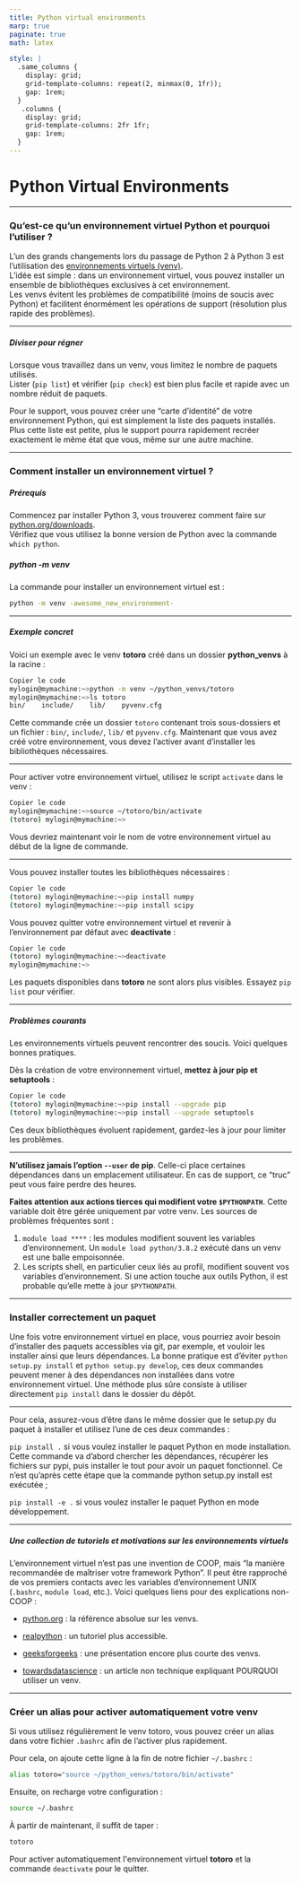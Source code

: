 ```yaml
---
title: Python virtual environments
marp: true
paginate: true
math: latex 

style: |
  .same_columns {
    display: grid;
    grid-template-columns: repeat(2, minmax(0, 1fr));
    gap: 1rem;
  }
   .columns {
    display: grid;
    grid-template-columns: 2fr 1fr; 
    gap: 1rem;
  }
---
```

# **Python Virtual Environments**
---

### Qu’est-ce qu’un environnement virtuel Python et pourquoi l’utiliser ?

L’un des grands changements lors du passage de Python 2 à Python 3 est l’utilisation des [environnements virtuels (venv)](https://docs.python.org/3/tutorial/venv.html).  
L’idée est simple : dans un environnement virtuel, vous pouvez installer un ensemble de bibliothèques exclusives à cet environnement.  
Les venvs évitent les problèmes de compatibilité (moins de soucis avec Python) et facilitent énormément les opérations de support (résolution plus rapide des problèmes).

---

##### Diviser pour régner

Lorsque vous travaillez dans un venv, vous limitez le nombre de paquets utilisés.  
Lister (`pip list`) et vérifier (`pip check`) est bien plus facile et rapide avec un nombre réduit de paquets.

Pour le support, vous pouvez créer une “carte d’identité” de votre environnement Python, qui est simplement la liste des paquets installés. Plus cette liste est petite, plus le support pourra rapidement recréer exactement le même état que vous, même sur une autre machine.

---

### Comment installer un environnement virtuel ?

##### Prérequis

Commencez par installer Python 3, vous trouverez comment faire sur [python.org/downloads](https://www.python.org/downloads/).  
Vérifiez que vous utilisez la bonne version de Python avec la commande `which python`.

##### python -m venv

La commande pour installer un environnement virtuel est :

```bash
python -m venv -awesome_new_environement-
```

---

##### Exemple concret

Voici un exemple avec le venv **totoro** créé dans un dossier **python_venvs** à la racine :

```bash
Copier le code
mylogin@mymachine:~>python -m venv ~/python_venvs/totoro
mylogin@mymachine:~>ls totoro
bin/    include/    lib/    pyvenv.cfg
```

Cette commande crée un dossier `totoro` contenant trois sous-dossiers et un fichier : `bin/`, `include/`, `lib/` et `pyvenv.cfg`.
Maintenant que vous avez créé votre environnement, vous devez l’activer avant d’installer les bibliothèques nécessaires.

---

Pour activer votre environnement virtuel, utilisez le script `activate` dans le venv :

```bash
Copier le code
mylogin@mymachine:~>source ~/totoro/bin/activate
(totoro) mylogin@mymachine:~>
```

Vous devriez maintenant voir le nom de votre environnement virtuel au début de la ligne de commande.

---

Vous pouvez installer toutes les bibliothèques nécessaires :

```bash
Copier le code
(totoro) mylogin@mymachine:~>pip install numpy
(totoro) mylogin@mymachine:~>pip install scipy
```
Vous pouvez quitter votre environnement virtuel et revenir à l’environnement par défaut avec **deactivate** :


```bash
Copier le code
(totoro) mylogin@mymachine:~>deactivate
mylogin@mymachine:~>
```
Les paquets disponibles dans **totoro** ne sont alors plus visibles. Essayez `pip list` pour vérifier.

---

##### Problèmes courants

Les environnements virtuels peuvent rencontrer des soucis.
Voici quelques bonnes pratiques.

Dès la création de votre environnement virtuel, **mettez à jour pip et setuptools** :

```bash
Copier le code
(totoro) mylogin@mymachine:~>pip install --upgrade pip
(totoro) mylogin@mymachine:~>pip install --upgrade setuptools
```
Ces deux bibliothèques évoluent rapidement, gardez-les à jour pour limiter les problèmes.

---

**N’utilisez jamais l’option `--user` de pip**. Celle-ci place certaines dépendances dans un emplacement utilisateur. En cas de support, ce “truc” peut vous faire perdre des heures.

**Faites attention aux actions tierces qui modifient votre `$PYTHONPATH`**. Cette variable doit être gérée uniquement par votre venv.
Les sources de problèmes fréquentes sont :

1. `module load ****` : les modules modifient souvent les variables d’environnement. Un `module load python/3.8.2` exécuté dans un venv est une balle empoisonnée.
2. Les scripts shell, en particulier ceux liés au profil, modifient souvent vos variables d’environnement. Si une action touche aux outils Python, il est probable qu’elle mette à jour `$PYTHONPATH`.

---

### Installer correctement un paquet
Une fois votre environnement virtuel en place, vous pourriez avoir besoin d’installer des paquets accessibles via git, par exemple, et vouloir les installer ainsi que leurs dépendances.
La bonne pratique est d’éviter `python setup.py install` et `python setup.py develop`, ces deux commandes peuvent mener à des dépendances non installées dans votre environnement virtuel.
Une méthode plus sûre consiste à utiliser directement `pip install` dans le dossier du dépôt.

---

Pour cela, assurez-vous d’être dans le même dossier que le setup.py du paquet à installer et utilisez l’une de ces deux commandes :

`pip install .` si vous voulez installer le paquet Python en mode installation. Cette commande va d’abord chercher les dépendances, récupérer les fichiers sur pypi, puis installer le tout pour avoir un paquet fonctionnel. Ce n’est qu’après cette étape que la commande python setup.py install est exécutée ;

`pip install -e .` si vous voulez installer le paquet Python en mode développement.

---

##### Une collection de tutoriels et motivations sur les environnements virtuels
L’environnement virtuel n’est pas une invention de COOP, mais “la manière recommandée de maîtriser votre framework Python”.
Il peut être rapproché de vos premiers contacts avec les variables d’environnement UNIX (`.bashrc`, `module load`, etc.).
Voici quelques liens pour des explications non-COOP :

- [python.org](https://docs.python.org/3/tutorial/venv.html) : la référence absolue sur les venvs.

- [realpython](https://realpython.com/python-virtual-environments-a-primer/) : un tutoriel plus accessible.

- [geeksforgeeks](https://www.geeksforgeeks.org/python-virtual-environment/) : une présentation encore plus courte des venvs.

- [towardsdatascience](https://towardsdatascience.com/why-you-should-use-a-virtual-environment-for-every-python-project-c17dab3b0fd0) : un article non technique expliquant POURQUOI utiliser un venv.

---

### Créer un alias pour activer automatiquement votre venv

Si vous utilisez régulièrement le venv totoro, vous pouvez créer un alias dans votre fichier `.bashrc` afin de l’activer plus rapidement.

Pour cela, on ajoute cette ligne à la fin de notre fichier `~/.bashrc` :

```bash
alias totoro="source ~/python_venvs/totoro/bin/activate"
```

Ensuite, on recharge votre configuration :

```bash
source ~/.bashrc
```

À partir de maintenant, il suffit de taper :

```bash
totoro
```

Pour activer automatiquement l'environnement virtuel **totoro** et la commande `deactivate` pour le quitter.
